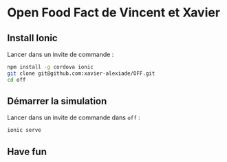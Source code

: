 # Open Food Fact de Vincent et Xavier
## Install Ionic
Lancer dans un invite de commande :
   
```bash
npm install -g cordova ionic
git clone git@github.com:xavier-alexiade/OFF.git
cd off
```
## Démarrer la simulation
Lancer dans un invite de commande  dans `off` :
```bash
ionic serve
```
## Have fun
